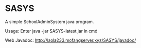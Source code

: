 # SASYS
A simple SchoolAdminSystem java program.          

Usage: Enter java -jar SASYS-latest.jar in cmd           

Web Javadoc: http://laola233.mofangserver.xyz/SASYS/javadoc/


